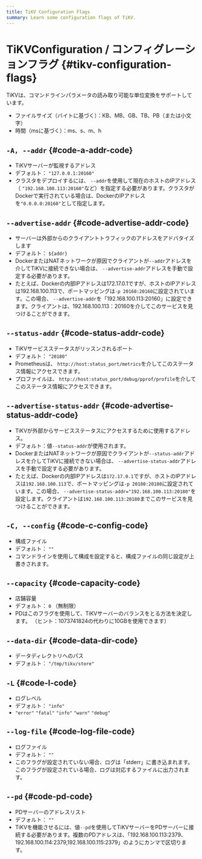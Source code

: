 ```yaml
---
title: TiKV Configuration Flags
summary: Learn some configuration flags of TiKV.
---
```


# TiKVConfiguration / コンフィグレーションフラグ {#tikv-configuration-flags}

TiKVは、コマンドラインパラメータの読み取り可能な単位変換をサポートしています。

-   ファイルサイズ（バイトに基づく）：KB、MB、GB、TB、PB（または小文字）
-   時間（msに基づく）：ms、s、m、h

## <code>-A, --addr</code> {#code-a-addr-code}

-   TiKVサーバーが監視するアドレス
-   デフォルト： `"127.0.0.1:20160"`
-   クラスタをデプロイするには、 `--addr`を使用して現在のホストのIPアドレス（ `"192.168.100.113:20160"`など）を指定する必要があります。クラスタがDockerで実行されている場合は、DockerのIPアドレスを`"0.0.0.0:20160"`として指定します。

## <code>--advertise-addr</code> {#code-advertise-addr-code}

-   サーバーは外部からのクライアントトラフィックのアドレスをアドバタイズします
-   デフォルト： `${addr}`
-   DockerまたはNATネットワークが原因でクライアントが`--addr`アドレスを介してTiKVに接続できない場合は、 `--advertise-addr`アドレスを手動で設定する必要があります。
-   たとえば、Dockerの内部IPアドレスは172.17.0.1ですが、ホストのIPアドレスは192.168.100.113で、ポートマッピングは`-p 20160:20160`に設定されています。この場合、 `--advertise-addr`を「192.168.100.113:20160」に設定できます。クライアントは、192.168.100.113：20160を介してこのサービスを見つけることができます。

## <code>--status-addr</code> {#code-status-addr-code}

-   TiKVサービスステータスがリッスンされるポート
-   デフォルト： `"20180"`
-   Prometheusは、 `http://host:status_port/metrics`を介してこのステータス情報にアクセスできます。
-   プロファイルは、 `http://host:status_port/debug/pprof/profile`を介してこのステータス情報にアクセスできます。

## <code>--advertise-status-addr</code> {#code-advertise-status-addr-code}

-   TiKVが外部からサービスステータスにアクセスするために使用するアドレス。
-   デフォルト：値`--status-addr`が使用されます。
-   DockerまたはNATネットワークが原因でクライアントが`--status-addr`アドレスを介してTiKVに接続できない場合は、 `--advertise-status-addr`アドレスを手動で設定する必要があります。
-   たとえば、Dockerの内部IPアドレスは`172.17.0.1`ですが、ホストのIPアドレスは`192.168.100.113`で、ポートマッピングは`-p 20180:20180`に設定されています。この場合、 `--advertise-status-addr="192.168.100.113:20180"`を設定します。クライアントは`192.168.100.113:20180`までこのサービスを見つけることができます。

## <code>-C, --config</code> {#code-c-config-code}

-   構成ファイル
-   デフォルト： `""`
-   コマンドラインを使用して構成を設定すると、構成ファイルの同じ設定が上書きされます。

## <code>--capacity</code> {#code-capacity-code}

-   店舗容量
-   デフォルト： `0` （無制限）
-   PDはこのフラグを使用して、TiKVサーバーのバランスをとる方法を決定します。 （ヒント：1073741824の代わりに10GBを使用できます）

## <code>--data-dir</code> {#code-data-dir-code}

-   データディレクトリへのパス
-   デフォルト： `"/tmp/tikv/store"`

## <code>-L</code> {#code-l-code}

-   ログレベル
-   デフォルト： `"info"`
-   `"error"` `"fatal"` `"info"` `"warn"` `"debug"`

## <code>--log-file</code> {#code-log-file-code}

-   ログファイル
-   デフォルト： `""`
-   このフラグが設定されていない場合、ログは「stderr」に書き込まれます。このフラグが設定されている場合、ログは対応するファイルに出力されます。

## <code>--pd</code> {#code-pd-code}

-   PDサーバーのアドレスリスト
-   デフォルト： `""`
-   TiKVを機能させるには、値`--pd`を使用してTiKVサーバーをPDサーバーに接続する必要があります。複数のPDアドレスは、「192.168.100.113:2379、192.168.100.114:2379,192.168.100.115:2379」のようにカンマで区切ります。
